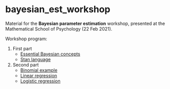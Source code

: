 # bayesian_est_workshop
Material for the **Bayesian parameter estimation** workshop, presented at the Mathematical School of Psychology (22 Feb 2021).

Workshop program:

1. First part
    - [Essential Bayesian concepts](https://github.com/laurafontanesi/bayesian_est_workshop/blob/main/notebooks/bayes_primer.ipynb)
    - [Stan language](https://github.com/laurafontanesi/bayesian_est_workshop/blob/main/notebooks/stan_primer.ipynb)
2. Second part
    - [Binomial example](https://github.com/laurafontanesi/bayesian_est_workshop/blob/main/notebooks/binomial.ipynb)
    - [Linear regression](https://github.com/laurafontanesi/bayesian_est_workshop/blob/main/notebooks/linear_regression.ipynb)
    - [Logistic regression](https://github.com/laurafontanesi/bayesian_est_workshop/blob/main/notebooks/logistic_regression.ipynb)